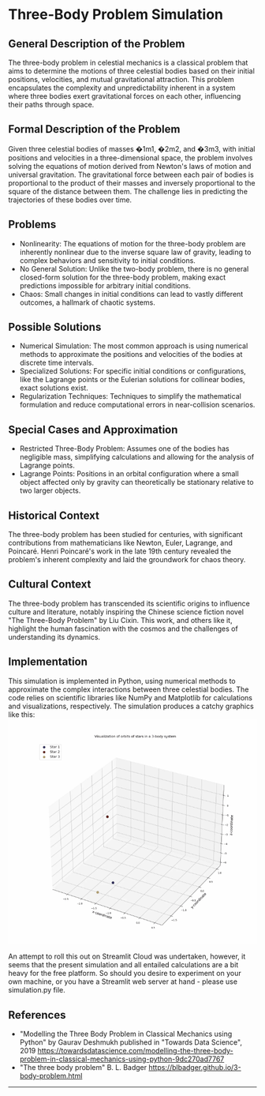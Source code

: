 # Three-Body Problem Simulation

## General Description of the Problem
The three-body problem in celestial mechanics is a classical problem that aims to determine the motions of three celestial bodies based on their initial positions, velocities, and mutual gravitational attraction. This problem encapsulates the complexity and unpredictability inherent in a system where three bodies exert gravitational forces on each other, influencing their paths through space.

## Formal Description of the Problem
Given three celestial bodies of masses �1m1​, �2m2​, and �3m3​, with initial positions and velocities in a three-dimensional space, the problem involves solving the equations of motion derived from Newton's laws of motion and universal gravitation. The gravitational force between each pair of bodies is proportional to the product of their masses and inversely proportional to the square of the distance between them. The challenge lies in predicting the trajectories of these bodies over time.

## Problems
- Nonlinearity: The equations of motion for the three-body problem are inherently nonlinear due to the inverse square law of gravity, leading to complex behaviors and sensitivity to initial conditions.
- No General Solution: Unlike the two-body problem, there is no general closed-form solution for the three-body problem, making exact predictions impossible for arbitrary initial conditions.
- Chaos: Small changes in initial conditions can lead to vastly different outcomes, a hallmark of chaotic systems.

## Possible Solutions
- Numerical Simulation: The most common approach is using numerical methods to approximate the positions and velocities of the bodies at discrete time intervals.
- Specialized Solutions: For specific initial conditions or configurations, like the Lagrange points or the Eulerian solutions for collinear bodies, exact solutions exist.
- Regularization Techniques: Techniques to simplify the mathematical formulation and reduce computational errors in near-collision scenarios.

## Special Cases and Approximation
- Restricted Three-Body Problem: Assumes one of the bodies has negligible mass, simplifying calculations and allowing for the analysis of Lagrange points.
- Lagrange Points: Positions in an orbital configuration where a small object affected only by gravity can theoretically be stationary relative to two larger objects.

## Historical Context
The three-body problem has been studied for centuries, with significant contributions from mathematicians like Newton, Euler, Lagrange, and Poincaré. Henri Poincaré's work in the late 19th century revealed the problem's inherent complexity and laid the groundwork for chaos theory.

## Cultural Context
The three-body problem has transcended its scientific origins to influence culture and literature, notably inspiring the Chinese science fiction novel "The Three-Body Problem" by Liu Cixin. This work, and others like it, highlight the human fascination with the cosmos and the challenges of understanding its dynamics.

## Implementation
This simulation is implemented in Python, using numerical methods to approximate the complex interactions between three celestial bodies. The code relies on scientific libraries like NumPy and Matplotlib for calculations and visualizations, respectively.
The simulation produces a catchy graphics like this: 
![Simulation](https://github.com/alex-platonov/3-body-problem/blob/main/simulation.gif)

An attempt to roll this out on Streamlit Cloud was undertaken, however, it seems that the present simulation and all entailed calculations are a bit heavy for the free platform. So should you desire to experiment on your own machine, or you have a Streamlit web server at hand - please use simulation.py file. 

## References
- "Modelling the Three Body Problem in Classical Mechanics using Python" by Gaurav Deshmukh published in "Towards Data Science", 2019
   https://towardsdatascience.com/modelling-the-three-body-problem-in-classical-mechanics-using-python-9dc270ad7767
- "The three body problem" B. L. Badger
   https://blbadger.github.io/3-body-problem.html
______________________________________________________

